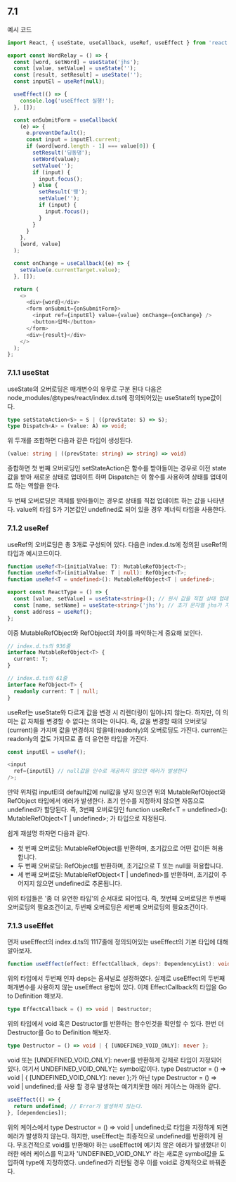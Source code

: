 ## 7.1

예시 코드

```ts
import React, { useState, useCallback, useRef, useEffect } from 'react';

export const WordRelay = () => {
  const [word, setWord] = useState('jhs');
  const [value, setValue] = useState('');
  const [result, setResult] = useState('');
  const inputEl = useRef(null);

  useEffect(() => {
    console.log('useEffect 실행!');
  }, []);

  const onSubmitForm = useCallback(
    (e) => {
      e.preventDefault();
      const input = inputEl.current;
      if (word[word.length - 1] === value[0]) {
        setResult('딩동댕');
        setWord(value);
        setValue('');
        if (input) {
          input.focus();
        } else {
          setResult('땡');
          setValue('');
          if (input) {
            input.focus();
          }
        }
      }
    },
    [word, value]
  );

  const onChange = useCallback((e) => {
    setValue(e.currentTarget.value);
  }, []);

  return (
    <>
      <div>{word}</div>
      <form onSubmit={onSubmitForm}>
        <input ref={inputEl} value={value} onChange={onChange} />
        <button>입력</button>
      </form>
      <div>{result}</div>
    </>
  );
};
```

### 7.1.1 useStat

useState의 오버로딩은 매개변수의 유무로 구분 된다
다음은 node_modules/@types/react/index.d.ts에 정의되어있는 useState의 type값이다.

```ts
type setStateAction<S> = S | ((prevState: S) => S);
type Dispatch<A> = (value: A) => void;
```

위 두개를 조합하면 다음과 같은 타입이 생성된다.

```ts
(value: string | ((prevState: string) => string) => void)
```

종합하면 첫 번쨰 오버로딩인 setStateAction은 함수를 받아들이는 경우로
이전 state값을 받아 새로운 상태로 업데이트 하며 Dispatch는 이 함수를 사용하여 상태를 업데이트 하는 역할을 한다.

두 번째 오버로딩은 객체를 받아들이는 경우로
상태를 직접 업데이트 하는 값을 나타낸다.
value의 타입 S가 기본값인 undefined로 되어 있을 경우 제너릭 타입을 사용한다.

### 7.1.2 useRef

useRef의 오버로딩은 총 3개로 구성되어 있다.
다음은 index.d.ts에 정의된 useRef의 타입과 예시코드이다.

```ts
function useRef<T>(initialValue: T): MutableRefObject<T>;
function useRef<T>(initialValue: T | null): RefObject<T>;
function useRef<T = undefined>(): MutableRefObject<T | undefined>;

export const ReactType = () => {
  const [value, setValue] = useState<string>(); // 원시 값을 직접 상태 업데이트 하므로 두 번쨰 오버로딩 사용
  const [name, setName] = useState<string>('jhs'); // 초기 문자열 jhs가 지정되어 있으므로 useState의 첫 번째 오버로딩 사용
  const address = useRef();
};
```

이중 MutableRefObject와 RefObject의 차이를 파악하는게 중요해 보인다.

```ts
// index.d.ts의 936줄
interface MutableRefObject<T> {
  current: T;
}

// index.d.ts의 61줄
interface RefObject<T> {
  readonly current: T | null;
}
```

useRef는 useState와 다르게 값을 변경 시 리렌더링이 일어나지 않는다.
하지만, 이 의미는 값 자체를 변경할 수 없다는 의미는 아니다. 즉, 값을 변경할 때의 오버로딩(current)을 가지며 값을 변경하지 않을때(readonly)의 오버로딩도 가진다.
current는 readonly의 값도 가지므로 좀 더 유연한 타입을 가진다.

```ts
const inputEl = useRef();

<input
  ref={inputEl} // null값을 인수로 제공하지 않으면 에러가 발생한다
/>;
```

만약 위처럼 inputEl의 default값에 null값을 넣지 않으면 위의 MutableRefObject와 RefObject 타입에서 에러가 발생한다.
초기 인수를 지정하지 않으면 자동으로 undefined가 할당된다. 즉, 3번쨰 오버로딩인 function useRef<T = undefined>(): MutableRefObject<T | undefined>; 가 타입으로 지정된다.

쉽게 재설명 하자면 다음과 같다.

- 첫 번째 오버로딩: MutableRefObject<T>를 반환하며, 초기값으로 어떤 값이든 허용합니다.
- 두 번째 오버로딩: RefObject<T>를 반환하며, 초기값으로 T 또는 null을 허용합니다.
- 세 번째 오버로딩: MutableRefObject<T | undefined>를 반환하며, 초기값이 주어지지 않으면 undefined로 추론됩니다.

위의 타입들은 '좀 더 유연한 타입'의 순서대로 되어있다. 즉, 첫번째 오버로딩은 두번째 오버로딩의 필요조건이고, 두번째 오버로딩은 세번째 오버로딩의 필요조건이다.

### 7.1.3 useEffet

먼저 useEffect의 index.d.ts의 1117줄에 정의되어있는 useEffect의 기본 타입에 대해 알아보자.

```ts
function useEffect(effect: EffectCallback, deps?: DependencyList): void;
```

위의 타입에서 두번째 인자 deps는 옵셔널로 설정하였다. 실제로 useEffect의 두번째 매개변수를 사용하지 않는 useEffect 용법이 있다.
이제 EffectCallback의 타입을 Go to Definition 해보자.

```ts
type EffectCallback = () => void | Destructor;
```

위의 타입에서 void 혹은 Destructor를 반환하는 함수인것을 확인할 수 있다.
한번 더 Destructor를 Go to Definition 해보자.

```ts
type Destructor = () => void | { [UNDEFINED_VOID_ONLY]: never };
```

void 또는 [UNDEFINED_VOID_ONLY]: never를 반환하게 강제로 타입이 지정되어 있다.
여기서 UNDEFINED_VOID_ONLY는 symbol값이다.
type Destructor = () => void | { [UNDEFINED_VOID_ONLY]: never };가 아닌 type Destructor = () => void | undefined;를 사용 할 경우 발생하는 예기치못한 에러 케이스는 아래와 같다.

```ts
useEffect(() => {
  return undefined; // Error가 발생하지 않는다.
}, [dependencies]);
```

위의 케이스에서 type Destructor = () => void | undefined;로 타입을 지정하게 되면 에러가 발생하지 않는다.
하지만, useEffect는 최종적으로 undefined를 반환하게 된다. 무조건적으로 void를 반환해야 하는 useEffect에 예기치 않은 에러가 발생했다!
이러한 에러 케이스를 막고자 'UNDEFINED_VOID_ONLY' 라는 새로운 symbol값을 도입하여 type에 지정하였다. undefined가 리턴될 경우 이를 void로 강제적으로 바꿔준다.
